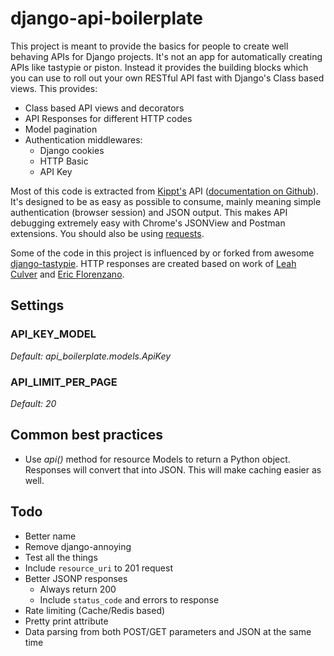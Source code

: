 # django-api-boilerplate

This project is meant to provide the basics for people to create well behaving APIs for Django projects. It's not an app for automatically creating APIs like tastypie or piston. Instead it provides the building blocks which you can use to roll out your own RESTful API fast with Django's Class based views. This provides:

- Class based API views and decorators
- API Responses for different HTTP codes
- Model pagination
- Authentication middlewares:
    - Django cookies
    - HTTP Basic
    - API Key

Most of this code is extracted from [Kippt's](kippt.com/) API ([documentation on Github](https://github.com/kippt/api-documentation/)). It's designed to be as easy as possible to consume, mainly meaning simple authentication (browser session) and JSON output. This makes API debugging extremely easy with Chrome's JSONView and Postman extensions. You should also be using [requests](https://github.com/kennethreitz/requests).

Some of the code in this project is influenced by or forked from awesome [django-tastypie](https://github.com/toastdriven/django-tastypie). HTTP responses are created based on work of [Leah Culver](https://github.com/leah) and [Eric Florenzano](https://github.com/ericflo).

## Settings

### API_KEY_MODEL

_Default: api_boilerplate.models.ApiKey_

### API_LIMIT_PER_PAGE

_Default: 20_

## Common best practices

- Use _api()_ method for resource Models to return a Python object. Responses will convert that into JSON. This will make caching easier as well.

## Todo

- Better name
- Remove django-annoying 
- Test all the things
- Include ``resource_uri`` to  201 request
- Better JSONP responses
    - Always return 200
    - Include ``status_code`` and errors to response
- Rate limiting (Cache/Redis based)
- Pretty print attribute
- Data parsing from both POST/GET parameters and JSON at the same time
